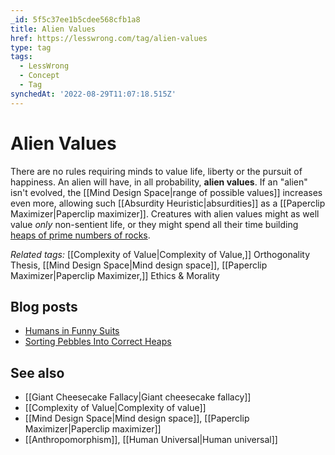 ```yaml
---
_id: 5f5c37ee1b5cdee568cfb1a8
title: Alien Values
href: https://lesswrong.com/tag/alien-values
type: tag
tags:
  - LessWrong
  - Concept
  - Tag
synchedAt: '2022-08-29T11:07:18.515Z'
---
```

# Alien Values

There are no rules requiring minds to value life, liberty or the pursuit of happiness. An alien will have, in all probability, **alien values**. If an "alien" isn't evolved, the [[Mind Design Space|range of possible values]] increases even more, allowing such [[Absurdity Heuristic|absurdities]] as a [[Paperclip Maximizer|Paperclip maximizer]]. Creatures with alien values might as well value *only* non-sentient life, or they might spend all their time building [heaps of prime numbers of rocks](http://lesswrong.com/lw/sy/sorting_pebbles_into_correct_heaps/).

*Related tags:* [[Complexity of Value|Complexity of Value,]] Orthogonality Thesis, [[Mind Design Space|Mind design space]], [[Paperclip Maximizer|Paperclip Maximizer,]] Ethics & Morality

## Blog posts

- [Humans in Funny Suits](http://lesswrong.com/lw/so/humans_in_funny_suits/)
- [Sorting Pebbles Into Correct Heaps](http://lesswrong.com/lw/sy/sorting_pebbles_into_correct_heaps/)

## See also

- [[Giant Cheesecake Fallacy|Giant cheesecake fallacy]]
- [[Complexity of Value|Complexity of value]]
- [[Mind Design Space|Mind design space]], [[Paperclip Maximizer|Paperclip maximizer]]
- [[Anthropomorphism]], [[Human Universal|Human universal]]